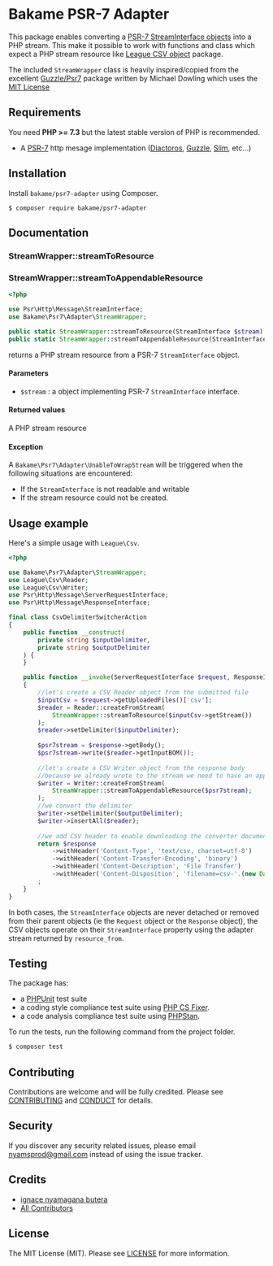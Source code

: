 Bakame PSR-7 Adapter
=====

This package enables converting a [PSR-7 StreamInterface objects](//www.php-fig.org/psr/psr-7/) into a PHP stream. This make it possible to work with functions and class which expect a PHP stream resource like [League CSV object](//csv.thephpleague.com) package.

The included `StreamWrapper` class is heavily inspired/copied from the excellent [Guzzle/Psr7](https://github.com/guzzle/psr7#php-streamwrapper) package written by Michael Dowling which uses the [MIT License](https://github.com/guzzle/psr7/blob/master/LICENSE)

Requirements
-------

You need **PHP >= 7.3** but the latest stable version of PHP is recommended.
- A [PSR-7](//packagist.org/providers/psr/http-message-implementation) http mesage implementation ([Diactoros](//github.com/zendframework/zend-diactoros), [Guzzle](//github.com/guzzle/psr7), [Slim](//github.com/slimphp/Slim), etc...)

Installation
-------

Install `bakame/psr7-adapter` using Composer.

```
$ composer require bakame/psr7-adapter
```

Documentation
------

### StreamWrapper::streamToResource
### StreamWrapper::streamToAppendableResource

```php
<?php

use Psr\Http\Message\StreamInterface;
use Bakame\Psr7\Adapter\StreamWrapper;

public static StreamWrapper::streamToResource(StreamInterface $stream): resource;
public static StreamWrapper::streamToAppendableResource(StreamInterface $stream): resource;
```

returns a PHP stream resource from a PSR-7 `StreamInterface` object.

#### Parameters

- `$stream` : a object implementing PSR-7 `StreamInterface` interface.

#### Returned values

A PHP stream resource

#### Exception

A `Bakame\Psr7\Adapter\UnableToWrapStream` will be triggered when the following situations are encountered:

- If the `StreamInterface` is not readable and writable
- If the stream resource could not be created.

Usage example
------

Here's a simple usage with `League\Csv`.

```php
<?php

use Bakame\Psr7\Adapter\StreamWrapper;
use League\Csv\Reader;
use League\Csv\Writer;
use Psr\Http\Message\ServerRequestInterface;
use Psr\Http\Message\ResponseInterface;

final class CsvDelimiterSwitcherAction
{
    public function __construct(
        private string $inputDelimiter,
        private string $outputDelimiter
    ) {
    }

    public function __invoke(ServerRequestInterface $request, ResponseInterface $response): ResponseInterface
    {
        //let's create a CSV Reader object from the submitted file
        $inputCsv = $request->getUploadedFiles()['csv'];
        $reader = Reader::createFromStream(
            StreamWrapper::streamToResource($inputCsv->getStream())
        );
        $reader->setDelimiter($inputDelimiter);
        
        $psr7stream = $response->getBody();
        $psr7stream->write($reader->getInputBOM());
    
        //let's create a CSV Writer object from the response body
        //because we already wrote to the stream we need to have an appendable resource 
        $writer = Writer::createFromStream(
            StreamWrapper::streamToAppendableResource($psr7stream);
        );
        //we convert the delimiter
        $writer->setDelimiter($outputDelimiter);
        $writer->insertAll($reader);
    
        //we add CSV header to enable downloading the converter document
        return $response
            ->withHeader('Content-Type', 'text/csv, charset=utf-8')
            ->withHeader('Content-Transfer-Encoding', 'binary')
            ->withHeader('Content-Description', 'File Transfer')
            ->withHeader('Content-Disposition', 'filename=csv-'.(new DateTimeImmutable())->format('Ymdhis').'.csv')
        ;
    }
}
```

In both cases, the `StreamInterface` objects are never detached or removed from their parent objects (ie the `Request` object or the `Response` object), the CSV objects operate on their `StreamInterface` property using the adapter stream returned by `resource_from`.

Testing
-------

The package has:

- a [PHPUnit](https://phpunit.de) test suite
- a coding style compliance test suite using [PHP CS Fixer](https://cs.symfony.com/).
- a code analysis compliance test suite using [PHPStan](https://github.com/phpstan/phpstan).

To run the tests, run the following command from the project folder.

``` bash
$ composer test
```

Contributing
-------

Contributions are welcome and will be fully credited. Please see [CONTRIBUTING](.github/CONTRIBUTING.md) and [CONDUCT](CONDUCT.md) for details.

Security
-------

If you discover any security related issues, please email nyamsprod@gmail.com instead of using the issue tracker.

Credits
-------

- [ignace nyamagana butera](https://github.com/nyamsprod)
- [All Contributors](https://github.com/bakame-php/psr7-csv-factory/graphs/contributors)

License
-------

The MIT License (MIT). Please see [LICENSE](LICENSE) for more information.

[PSR-2]: http://www.php-fig.org/psr/psr-2/
[PSR-4]: http://www.php-fig.org/psr/psr-4/
